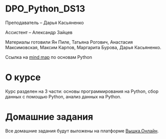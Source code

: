 # DPO_Python_DS13
Преподаватель – Дарья Касьяненко

Ассистент – Александр Зайцев

Материалы готовили Ян Пиле, Татьяна Рогович, Анастасия Максимовская, Максим Карпов, Маргарита Бурова, Дарья Касьяненко.

Ссылка на [mind map](https://miro.com/app/board/uXjVOzqV4V8=/?share_link_id=682127544797) по основам Python

# О курсе

Курс разделен на 3 части: основы программирования на Python, сбор данных с помощью Python, анализ данных на Python.

# Домашние задания

Все домашние задания будут выложены на платформе [Вышка.Онлайн](https://learnonline.hse.ru/course/view.php?id=6719).
